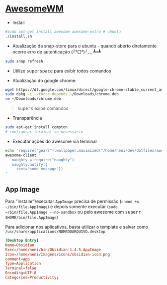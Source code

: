 # [AwesomeWM](https://awesomewm.org)

- Install
```sh
#sudo apt-get install awesome awesome-extra # ubuntu
./install.sh
```

- Atualização da snap-store para o ubuntu - quando aberto diretamente ocorre erro de autenticação (╯°□°)╯︵ ┻━┻
```sh
sudo snap refresh
```

- Utilize <kbd>super</kbd><kbd>space</kbd> para exibir todos comandos

- Atualização do google chrome:
```sh
wget https://dl.google.com/linux/direct/google-chrome-stable_current_amd64.deb -O ~/Downloads/chrome.deb
sudo dpkg -i --force-depends ~/Downloads/chrome.deb
rm ~/Downloads/chrome.deb
```

> <kbd>super</kbd><kbd>s</kbd> exibe comandos

- Transparência
```sh
sudo apt-get install compton
# configurar terminal se necessário
```

- Executar ações do awesome via terminal
```sh
echo 'require("gears").wallpaper.maximized("/home/neni/dev/dotfiles/awesomewm/wallpapers/main.jpg", require("awful").screen.focused())' | awesome-client
awesome-client '
   naughty = require("naughty")
   naughty.notify({
     text="some message"})
'
```

## App Image

Para "instalar"/executar `AppImage` precisa de permissão (``chmod +x ~/bin/file.AppImage``) e depois somente executar (``sudo ~/bin/file.AppImage --no-sandbox`` ou pelo awesome com <kbd>super</kbd><kbd>r</kbd> `$HOME/bin/file.AppImage`)

Para adicionar nos aplicativos, basta utilizar o template e salvar como `/usr/share/applications/NOMEDOARQUIVO.desktop`

```toml
[Desktop Entry]
Name=Obsidian
Exec=/home/neni/bin/Obsidian-1.4.5.AppImage
Icon=/home/neni/Imagens/icons/obsidian-icon.png
comment=app
Type=Application
Terminal=false
Encoding=UTF-8
Categories=Productivity;
```
